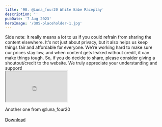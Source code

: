 ```yaml
---
title: '90. @Luna_four20 White Babe Raceplay'
description: ''
pubDate: '7 Aug 2023'
heroImage: '/QOS-placeholder-1.jpg'
---
```

<div class="video_paragraph_header"> Side note: It really means a lot to us if you could refrain from sharing the content elsewhere. It's not just about privacy, but it also helps us keep things fair and affordable for everyone. We're working hard to make sure our prices stay low, and when content gets leaked without credit, it can make things tough. So, if you do decide to share, please consider giving a shoutout/credit to the website. We truly appreciate your understanding and support!</div>

<iframe src="https://drive.google.com/file/d/1Iu-zZUKr0zv-K09z00pO-J_0Z_ba3JqX/preview" width="200" height="100" allow="autoplay" allowfullscreen="allowfullscreen"></iframe>

Another one from @luna_four20
<br>
<br>
<a class="read_more" href="https://drive.google.com/file/d/1Iu-zZUKr0zv-K09z00pO-J_0Z_ba3JqX/view?usp=sharing">Download</a>